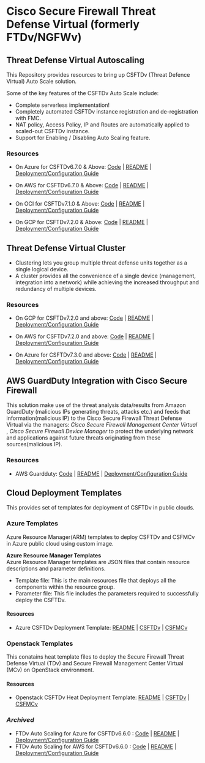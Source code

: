 # Cisco Secure Firewall Threat Defense Virtual (formerly FTDv/NGFWv) 
## Threat Defense Virtual Autoscaling

This Repository provides resources to bring up CSFTDv (Threat Defence Virtual) Auto Scale solution.

Some of the key features of the CSFTDv Auto Scale include:

* Complete serverless implementation!
* Completely automated CSFTDv instance registration and de-registration with FMC.
* NAT policy, Access Policy, IP and Routes are automatically applied to scaled-out CSFTDv instance.
* Support for Enabling / Disabling Auto Scaling feature.

### Resources

* On Azure for CSFTDv6.7.0 & Above: [Code](autoscale/azure/)     |     [README](autoscale/azure/README.md)     |     [Deployment/Configuration Guide](autoscale/azure/ftdv-azure-autoscale.pdf)

* On AWS for CSFTDv6.7.0 & Above: [Code](autoscale/aws/)     |     [README](autoscale/aws/README.md)     |     [Deployment/Configuration Guide](autoscale/aws/deploy-ftdv-auto-scale-for-aws.pdf)

* On OCI for CSFTDv7.1.0 & Above: [Code](autoscale/oci/)     |     [README](autoscale/oci/README.md)     |     [Deployment/Configuration Guide](autoscale/oci/deploy_autoscale_tdv_oci.pdf)

* On GCP for CSFTDv7.2.0 & Above: [Code](autoscale/gcp/)     |     [README](autoscale/gcp/README.md)     |     [Deployment/Configuration Guide](autoscale/gcp/deploy-tdv-auto-scale-for-gcp.pdf)

## Threat Defense Virtual Cluster
* Clustering lets you group multiple threat defense units together as a single logical device. 
* A cluster provides all the convenience of a single device (management, integration into a network) while achieving the increased throughput and redundancy of multiple devices.

### Resources

* On GCP for CSFTDv7.2.0 and above: [Code](cluster/gcp/)     |     [README](cluster/gcp/README.md)         |     [Deployment/Configuration Guide](cluster/gcp/ftdv-cluster-public.pdf)

* On AWS for CSFTDv7.2.0 and above: [Code](cluster/aws/)     |     [README](cluster/aws/README.md)     |     [Deployment/Configuration Guide](cluster/aws/ftdv-cluster-public.pdf)

* On Azure for CSFTDv7.3.0 and above: [Code](cluster/azure/)     |     [README](cluster/azure/README.md)         |     [Deployment/Configuration Guide](cluster/azure/ftdv-cluster-public.pdf)

## AWS GuardDuty Integration with Cisco Secure Firewall
This solution make use of the threat analysis data/results from Amazon GuardDuty (malicious IPs generating threats, attacks etc.) and feeds that information(malicious IP) to the Cisco Secure Firewall Threat Defense Virtual via the managers: *Cisco Secure Firewall Management Center Virtual* , *Cisco Secure Firewall Device Manager* to protect the underlying network and applications against future threats originating from these sources(malicious IP).

### Resources
* AWS Guardduty: [Code](cloud-service-integration/aws/guardduty/)     |     [README](cloud-service-integration/aws/guardduty/README.md)     |     [Deployment/Configuration Guide](cloud-service-integration/aws/guardduty/CSFTDv_AWS_GuardDuty_Integration_User_Configuration_Guide.pdf)

## Cloud Deployment Templates

This provides set of templates for deployment of CSFTDv in public clouds.

### Azure Templates

Azure Resource Manager(ARM) templates to deploy CSFTDv and CSFMCv in Azure public cloud using custom image.

**Azure Resource Manager Templates**<br>
Azure Resource Manager templates are JSON files that contain resource descriptions and parameter definitions.
* Template file: This is the main resources file that deploys all the components within the resource group.
* Parameter file: This file includes the parameters required to successfully deploy the CSFTDv.

#### Resources
* Azure CSFTDv Deployment Template: [README](deployment-templates/azure/README.md) | [CSFTDv](deployment-templates/azure/CiscoSecureFirewallVirtual-7.4.1/csf-tdv/README.md)  |   [CSFMCv](deployment-templates/azure/CiscoSecureFirewallVirtual-7.4.1/csf-mcv/README.md)

### Openstack Templates

This conatains heat template files to deploy the Secure Firewall Threat Defense Virtual (TDv) and Secure Firewall Management Center Virtual (MCv) on OpenStack environment.

#### Resources
* Openstack CSFTDv Heat Deployment Template: [README](deployment-templates/openstack/README.md) | [CSFTDv](deployment-templates/openstack/FTDv/README.md)  |   [CSFMCv](deployment-templates/openstack/FMCv/README.md)


### ***Archived***
* FTDv Auto Scaling for Azure for CSFTDv6.6.0 : [Code](archive/autoscale/azure/NGFWv6.6.0/)     |     [README](autoscale/azure/NGFWv6.6.0/README.md)     |     [Deployment/Configuration Guide](autoscale/azure/NGFWv6.6.0/deploy-ftdv-auto-scale-for-azure.pdf)
* FTDv Auto Scaling for AWS for CSFTDv6.6.0 : [Code](archive/autoscale/aws/NGFWv6.6.0/)     |     [README](autoscale/aws/NGFWv6.6.0/README.md)     |     [Deployment/Configuration Guide](autoscale/aws/NGFWv6.6.0/deploy-ftdv-auto-scale-for-aws.pdf)
